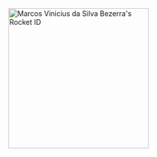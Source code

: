 <a href="https://app.rocketseat.com.br/me/mviniciussb" target="_blank">
<img src="https://app.rocketseat.com.br/api/rocketid/share?slug=mviniciussb&type=card" width="280" alt="Marcos Vinicius da Silva Bezerra's Rocket ID"/>
</a>
